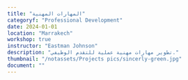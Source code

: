 ```yaml
---
title: "المهارات المهنية"
categoryf: "Professional Development"
date: 2024-01-01
location: "Marrakech"
workshop: true
instructor: "Eastman Johnson"
description: "تطوير مهارات مهنية عملية للتقدم الوظيفي."
thumbnail: "/notassets/Projects pics/sincerly-green.jpg"
document: ""
---
```

